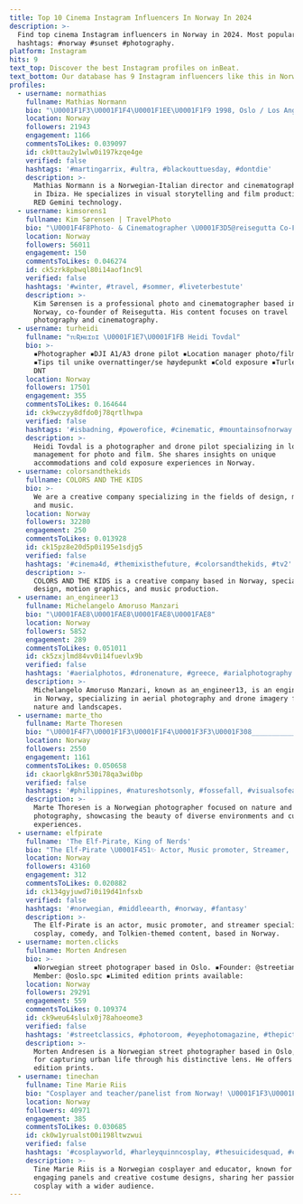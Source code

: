 ```yaml
---
title: Top 10 Cinema Instagram Influencers In Norway In 2024
description: >-
  Find top cinema Instagram influencers in Norway in 2024. Most popular
  hashtags: #norway #sunset #photography.
platform: Instagram
hits: 9
text_top: Discover the best Instagram profiles on inBeat.
text_bottom: Our database has 9 Instagram influencers like this in Norway for you to pitch.
profiles:
  - username: normathias
    fullname: Mathias Normann
    bio: "\U0001F1F3\U0001F1F4\U0001F1EE\U0001F1F9 1998, Oslo / Los Angeles | Currently in Ibiza Director & Cinematographer | RED Gemini"
    location: Norway
    followers: 21943
    engagement: 1166
    commentsToLikes: 0.039097
    id: ck0ttau2y1wlw0i197kzqe4ge
    verified: false
    hashtags: '#martingarrix, #ultra, #blackouttuesday, #dontdie'
    description: >-
      Mathias Normann is a Norwegian-Italian director and cinematographer based
      in Ibiza. He specializes in visual storytelling and film production using
      RED Gemini technology.
  - username: kimsorens1
    fullname: Kim Sørensen | TravelPhoto
    bio: "\U0001F4F8Photo- & Cinematographer \U0001F3D5@reisegutta Co-Founder \U0001F3DD@reisefilm Photo- & Cinematographer \U0001F3A5 Check out my YouTube channel \U0001F447\U0001F3FC \U0001F4CDOslo, Norway \U0001F1F3\U0001F1F4"
    location: Norway
    followers: 56011
    engagement: 150
    commentsToLikes: 0.046274
    id: ck5zrk8pbwql80i14aof1nc9l
    verified: false
    hashtags: '#winter, #travel, #sommer, #liveterbestute'
    description: >-
      Kim Sørensen is a professional photo and cinematographer based in Oslo,
      Norway, co-founder of Reisegutta. His content focuses on travel
      photography and cinematography.
  - username: turheidi
    fullname: "ᴛᴜƦʜᴇɪᴅɪ \U0001F1E7\U0001F1FB Heidi Tovdal"
    bio: >-
      ▪︎Photographer ▪︎DJI A1/A3 drone pilot ▪︎Location manager photo/film
      ▪︎Tips til unike overnattinger/se høydepunkt ▪︎Cold exposure ▪︎Turleder
      DNT
    location: Norway
    followers: 17501
    engagement: 355
    commentsToLikes: 0.164644
    id: ck9wczyy8dfdo0j78qrtlhwpa
    verified: false
    hashtags: '#isbadning, #powerofice, #cinematic, #mountainsofnorway'
    description: >-
      Heidi Tovdal is a photographer and drone pilot specializing in location
      management for photo and film. She shares insights on unique
      accommodations and cold exposure experiences in Norway.
  - username: colorsandthekids
    fullname: COLORS AND THE KIDS
    bio: >-
      We are a creative company specializing in the fields of design, motion,
      and music.
    location: Norway
    followers: 32280
    engagement: 250
    commentsToLikes: 0.013928
    id: ck15pz8e20d5p0i195e1sdjg5
    verified: false
    hashtags: '#cinema4d, #themixisthefuture, #colorsandthekids, #tv2'
    description: >-
      COLORS AND THE KIDS is a creative company based in Norway, specializing in
      design, motion graphics, and music production.
  - username: an_engineer13
    fullname: Michelangelo Amoruso Manzari
    bio: "\U0001FAE8\U0001FAE8\U0001FAE8\U0001FAE8"
    location: Norway
    followers: 5852
    engagement: 289
    commentsToLikes: 0.051011
    id: ck5zxjlmd84vv0i14fuevlx9b
    verified: false
    hashtags: '#aerialphotos, #dronenature, #greece, #arialphotography'
    description: >-
      Michelangelo Amoruso Manzari, known as an_engineer13, is an engineer based
      in Norway, specializing in aerial photography and drone imagery focused on
      nature and landscapes.
  - username: marte_tho
    fullname: Marte Thoresen
    bio: "\U0001F4F7\U0001F1F3\U0001F1F4\U0001F3F3️‍\U0001F308_____________"
    location: Norway
    followers: 2550
    engagement: 1161
    commentsToLikes: 0.050658
    id: ckaorlgk8nr530i78qa3wi0bp
    verified: false
    hashtags: '#philippines, #natureshotsonly, #fossefall, #visualsofearth'
    description: >-
      Marte Thoresen is a Norwegian photographer focused on nature and landscape
      photography, showcasing the beauty of diverse environments and cultural
      experiences.
  - username: elfpirate
    fullname: 'The Elf-Pirate, King of Nerds'
    bio: "The Elf-Pirate \U0001F451✨ Actor, Music promoter, Streamer, Cosplayer, Singing comedian and Tolkien nerd. Pirate ☠️ Elf \U0001F33F Archer \U0001F3F9 Nature \U0001F343 @tolkienslegacy"
    location: Norway
    followers: 43160
    engagement: 312
    commentsToLikes: 0.020882
    id: ck134gyjuwd7i0i19d41nfsxb
    verified: false
    hashtags: '#norwegian, #middleearth, #norway, #fantasy'
    description: >-
      The Elf-Pirate is an actor, music promoter, and streamer specializing in
      cosplay, comedy, and Tolkien-themed content, based in Norway.
  - username: morten.clicks
    fullname: Morten Andresen
    bio: >-
      ▪️Norwegian street photograper based in Oslo. ▪️Founder: @streetianity
      Member: @oslo.spc ▪️Limited edition prints available:
    location: Norway
    followers: 29291
    engagement: 559
    commentsToLikes: 0.109374
    id: ck9weu64slulx0j78ahoeome3
    verified: false
    hashtags: '#streetclassics, #photoroom, #eyephotomagazine, #thepictoriallist'
    description: >-
      Morten Andresen is a Norwegian street photographer based in Oslo, known
      for capturing urban life through his distinctive lens. He offers limited
      edition prints.
  - username: tinechan
    fullname: Tine Marie Riis
    bio: "Cosplayer and teacher/panelist from Norway! \U0001F1F3\U0001F1F4 Do what you love, love what you do. ❤️ Business mail: tine@tinemarie.com"
    location: Norway
    followers: 40971
    engagement: 385
    commentsToLikes: 0.030685
    id: ck0w1yrualst00i198ltwzwui
    verified: false
    hashtags: '#cosplayworld, #harleyquinncosplay, #thesuicidesquad, #comiccosplay'
    description: >-
      Tine Marie Riis is a Norwegian cosplayer and educator, known for her
      engaging panels and creative costume designs, sharing her passion for
      cosplay with a wider audience.
---
```


